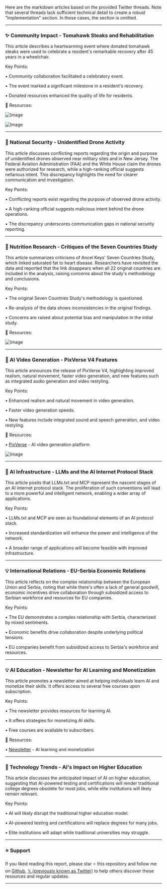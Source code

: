 Here are the markdown articles based on the provided Twitter threads.  Note that several threads lack sufficient technical detail to create a robust "Implementation" section.  In those cases, the section is omitted.


---
### ✨ Community Impact - Tomahawk Steaks and Rehabilitation

This article describes a heartwarming event where donated tomahawk steaks were used to celebrate a resident's remarkable recovery after 45 years in a wheelchair.

Key Points:

• Community collaboration facilitated a celebratory event.

• The event marked a significant milestone in a resident's recovery.

• Donated resources enhanced the quality of life for residents.


🔗 Resources:

![Image](https://pbs.twimg.com/media/GkjU3q_bkAAqbOu?format=jpg&name=small)

![Image](https://pbs.twimg.com/ext_tw_video_thumb/1893998220071612416/pu/img/k5sMAxSjDqJ7fq5a.jpg)


---
### 🤖 National Security - Unidentified Drone Activity

This article discusses conflicting reports regarding the origin and purpose of unidentified drones observed near military sites and in New Jersey.  The Federal Aviation Administration (FAA) and the White House claim the drones were authorized for research, while a high-ranking official suggests nefarious intent.  This discrepancy highlights the need for clearer communication and investigation.

Key Points:

• Conflicting reports exist regarding the purpose of observed drone activity.

• A high-ranking official suggests malicious intent behind the drone operations.

• The discrepancy underscores communication gaps in national security reporting.


---
### 🤖 Nutrition Research - Critiques of the Seven Countries Study

This article summarizes criticisms of Ancel Keys' Seven Countries Study, which linked saturated fat to heart disease.  Researchers have revisited the data and reported that the link disappears when all 22 original countries are included in the analysis, raising concerns about the study's methodology and conclusions.

Key Points:

• The original Seven Countries Study's methodology is questioned.

• Re-analysis of the data shows inconsistencies in the original findings.

• Concerns are raised about potential bias and manipulation in the initial study.


🔗 Resources:

![Image](https://pbs.twimg.com/ext_tw_video_thumb/1893917226064834560/pu/img/v_0xva9Evhtizpt8.jpg)


---
### 🚀 AI Video Generation - PixVerse V4 Features

This article announces the release of PixVerse V4, highlighting improved realism, natural movement, faster video generation, and new features such as integrated audio generation and video restyling.

Key Points:

• Enhanced realism and natural movement in video generation.

• Faster video generation speeds.

• New features include integrated sound and speech generation, and video restyling.


🔗 Resources:

• [PixVerse](http://pixverse.ai) - AI video generation platform

![Image](https://pbs.twimg.com/amplify_video_thumb/1893810576901685248/img/143o9t1eVqz3uLTz.jpg)


---
### 🤖 AI Infrastructure -  LLMs and the AI Internet Protocol Stack

This article posits that LLMs.txt and MCP represent the nascent stages of an AI internet protocol stack.  The proliferation of such conventions will lead to a more powerful and intelligent network, enabling a wider array of applications.

Key Points:

• LLMs.txt and MCP are seen as foundational elements of an AI protocol stack.

•  Increased standardization will enhance the power and intelligence of the network.

• A broader range of applications will become feasible with improved infrastructure.


---
### 💡 International Relations - EU-Serbia Economic Relations

This article reflects on the complex relationship between the European Union and Serbia, noting that while there's often a lack of general goodwill, economic incentives drive collaboration through subsidized access to Serbian workforce and resources for EU companies.

Key Points:

•  The EU demonstrates a complex relationship with Serbia, characterized by mixed sentiments.

• Economic benefits drive collaboration despite underlying political tensions.

•  EU companies benefit from subsidized access to Serbia's workforce and resources.


---
### 💡 AI Education - Newsletter for AI Learning and Monetization

This article promotes a newsletter aimed at helping individuals learn AI and monetize their skills. It offers access to several free courses upon subscription.

Key Points:

• The newsletter provides resources for learning AI.

• It offers strategies for monetizing AI skills.

• Free courses are available to subscribers.


🔗 Resources:

• [Newsletter](https://newsletter.nextool.ai/subscribe) - AI learning and monetization


---
### 🤖 Technology Trends - AI's Impact on Higher Education

This article discusses the anticipated impact of AI on higher education, suggesting that AI-powered testing and certifications will render traditional college degrees obsolete for most jobs, while elite institutions will likely remain relevant.

Key Points:

• AI will likely disrupt the traditional higher education model.

• AI-powered testing and certifications will replace degrees for many jobs.

• Elite institutions will adapt while traditional universities may struggle.


---

### ⭐️ Support

If you liked reading this report, please star ⭐️ this repository and follow me on [Github](https://github.com/Drix10), [𝕏 (previously known as Twitter)](https://x.com/DRIX_10_) to help others discover these resources and regular updates.

---
